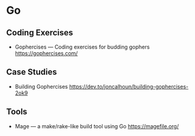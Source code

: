 # Go

## Coding Exercises

* Gophercises — Coding exercises for budding gophers
  https://gophercises.com/

## Case Studies

* Building Gophercises
  https://dev.to/joncalhoun/building-gophercises-2ok9

## Tools

* Mage — a make/rake-like build tool using Go
  https://magefile.org/
